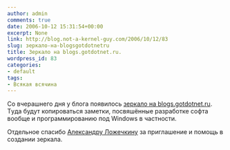 ```yaml
---
author: admin
comments: true
date: 2006-10-12 15:31:54+00:00
excerpt: None
link: http://blog.not-a-kernel-guy.com/2006/10/12/83
slug: зеркало-на-blogsgotdotnetru
title: Зеркало на blogs.gotdotnet.ru.
wordpress_id: 83
categories:
- default
tags:
- Всякая всячина
---
```


Со вчерашнего дня у блога появилось [зеркало на blogs.gotdotnet.ru](http://blogs.gotdotnet.ru/personal/not-a-kernel-guy/). Тyда будут копироваться заметки, посвяшённые разработке софта вообще и программированию под Windows в частности. 

Отдельное спасибо [Александру Ложечкину](http://blogs.gotdotnet.ru/personal/allo/default.aspx) за приглашение и помощь в создании зеркала.
